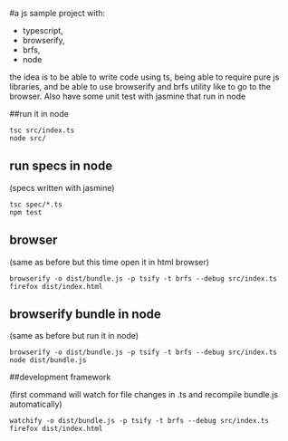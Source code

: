 #a js sample project with:

 * typescript, 
 * browserify, 
 * brfs, 
 * node

the idea is to be able to write code using ts, being able to require pure js libraries, and be able to use browserify and brfs utility like to go to the browser. Also have some unit test with jasmine that run in node

##run it in node

	tsc src/index.ts
	node src/

## run specs in node

(specs written with jasmine)

	tsc spec/*.ts
	npm test

## browser 

(same as before but this time open it in html browser)

	browserify -o dist/bundle.js -p tsify -t brfs --debug src/index.ts
	firefox dist/index.html


## browserify bundle in node 

(same as before but run it in node)

	browserify -o dist/bundle.js -p tsify -t brfs --debug src/index.ts
	node dist/bundle.js

##development framework

(first command will watch for file changes in .ts and recompile bundle.js automatically) 

	watchify -o dist/bundle.js -p tsify -t brfs --debug src/index.ts
	firefox dist/index.html

